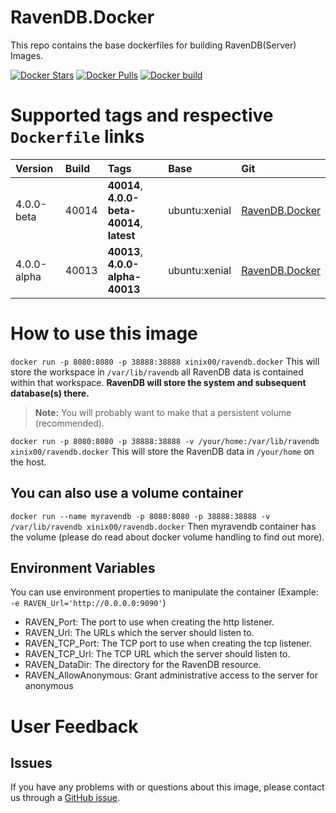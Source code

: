 # RavenDB.Docker
This repo contains the base dockerfiles for building RavenDB(Server) Images.

[![Docker Stars](https://img.shields.io/docker/stars/xinix00/ravendb.docker.svg?style=flat)](https://hub.docker.com/r/xinix00/ravendb.docker/)
[![Docker Pulls](https://img.shields.io/docker/pulls/xinix00/ravendb.docker.svg?style=flat)](https://hub.docker.com/r/xinix00/ravendb.docker/)
[![Docker build](https://img.shields.io/docker/automated/xinix00/ravendb.docker.svg?style=flat)](https://hub.docker.com/r/xinix00/ravendb.docker/)

# Supported tags and respective `Dockerfile` links
|Version|Build|Tags|Base|Git|
|:------------|:-------------|:-------------|:-------------|:-------------|
|4.0.0-beta|40014 |**40014**, **4.0.0-beta-40014**, **latest**|ubuntu:xenial|[RavenDB.Docker](https://github.com/xinix00/ravendb.Docker/tree/master/40014/ubuntu "40014")|
|4.0.0-alpha|40013 |**40013**, **4.0.0-alpha-40013**|ubuntu:xenial|[RavenDB.Docker](https://github.com/xinix00/ravendb.Docker/tree/master/40013/ubuntu "40013")|

# How to use this image
`docker run -p 8080:8080 -p 38888:38888 xinix00/ravendb.docker`
This will store the workspace in `/var/lib/ravendb` all RavenDB data is contained within that workspace. **RavenDB will store the system and subsequent database(s) there.**

>**Note:** You will probably want to make that a persistent volume (recommended).


`docker run -p 8080:8080 -p 38888:38888 -v /your/home:/var/lib/ravendb xinix00/ravendb.docker`
This will store the RavenDB data in `/your/home` on the host.

## You can also use a volume container
`docker run --name myravendb -p 8080:8080 -p 38888:38888 -v /var/lib/ravendb xinix00/ravendb.docker`
Then myravendb container has the volume (please do read about docker volume handling to find out more).

## Environment Variables
You can use environment properties to manipulate the container (Example: `-e RAVEN_Url='http://0.0.0.0:9090'`)

* RAVEN_Port: The port to use when creating the http listener.
* RAVEN_Url: The URLs which the server should listen to.
* RAVEN_TCP_Port: The TCP port to use when creating the tcp listener.
* RAVEN_TCP_Url: The TCP URL which the server should listen to.
* RAVEN_DataDir: The directory for the RavenDB resource.
* RAVEN_AllowAnonymous: Grant administrative access to the server for anonymous

# User Feedback

## Issues

If you have any problems with or questions about this image, please contact us through a [GitHub issue](https://github.com/xinix00/ravendb.Docker/issues).